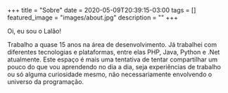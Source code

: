 +++
title =  "Sobre"
date = 2020-05-09T20:39:15-03:00
tags = []
featured_image = "images/about.jpg"
description = ""
+++

Oi, eu sou o Lalão!

Trabalho a quase 15 anos na área de desenvolvimento. Já trabalhei com diferentes tecnologias e plataformas, entre elas PHP, Java, Python e .Net atualmente. Este espaço é mais uma tentativa de tentar compartilhar um pouco do que vou aprendendo no dia a dia, seja experiências de trabalho ou só alguma curiosidade mesmo, não necessariamente envolvendo o universo da programação.
